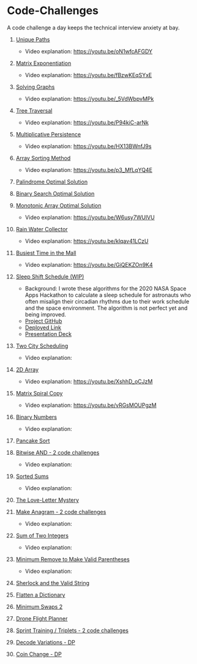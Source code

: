 # Code-Challenges
A code challenge a day keeps the technical interview anxiety at bay.

1. [Unique Paths](https://repl.it/@LuWang1983/Unique-Paths)
    - Video explanation: https://youtu.be/oN1wfcAFGDY

2. [Matrix Exponentiation](https://repl.it/@LuWang1983/MatrixExpo)
    - Video explanation: https://youtu.be/fBzwKEqSYxE

3. [Solving Graphs](https://repl.it/@LuWang1983/Solving-Graphs#index.js)
    - Video explanation: https://youtu.be/_5VdWbpvMPk

4. [Tree Traversal](https://repl.it/@LuWang1983/TreeTraversal)
    - Video explanation: https://youtu.be/P94kiC-arNk

5. [Multiplicative Persistence](https://repl.it/@LuWang1983/MultiplicativePersistence#index.js)
    - Video explanation: https://youtu.be/HX13BWnfJ9s

6. [Array Sorting Method](https://repl.it/@LuWang1983/PairSum)
    - Video explanation: https://youtu.be/p3_MfLqYQ4E

7. [Palindrome Optimal Solution](https://repl.it/@LuWang1983/Palindrome#index.js)

8. [Binary Search Optimal Solution](https://repl.it/@LuWang1983/Binary-Search#index.js)

9. [Monotonic Array Optimal Solution](https://repl.it/@LuWang1983/isMonotonic#index.js)
    - Video explanation: https://youtu.be/W6usy7WUlVU

10. [Rain Water Collector](https://repl.it/@LuWang1983/Rain-Water-Collector#index.js)
    - Video explanation: https://youtu.be/klqav41LCzU

11. [Busiest Time in the Mall](https://repl.it/@LuWang1983/BusiestTimeInTheMall#index.js)
    - Video explanation: https://youtu.be/GiQEKZOn9K4

12. [Sleep Shift Schedule (WIP)](https://repl.it/@LuWang1983/SleepShiftSchedule#index.js)
    - Background: I wrote these algorithms for the 2020 NASA Space Apps Hackathon to calculate a sleep schedule for astronauts who often misalign their circadian rhythms due to their work schedule and the space environment. The algorithm is not perfect yet and being improved.
    - [Project GitHub](https://github.com/WomenInPower)
    - [Deployed Link](https://power-sleep.herokuapp.com/)
    - [Presentation Deck](https://docs.google.com/presentation/d/1uroPhgEiH8KI_o9I2uTmljCkKpCAzzQt8RNCXPJoNEo/edit?usp=sharing)

13. [Two City Scheduling](https://repl.it/@LuWang1983/TwoCityScheduling#index.js)
    - Video explanation:

14. [2D Array](https://repl.it/@LuWang1983/2DArray#index.js)
    - Video explanation: https://youtu.be/XshhD_oCJzM

15. [Matrix Spiral Copy](https://repl.it/@LuWang1983/MatrixSpiralCopy#index.js)
    - Video explanation: https://youtu.be/vRGsMOUPgzM

16. [Binary Numbers](https://repl.it/@LuWang1983/BinaryNumbers#index.js)
    - Video explanation:

17. [Pancake Sort](https://repl.it/@LuWang1983/PancakeSort#index.js)

18. [Bitwise AND - 2 code challenges](https://repl.it/@LuWang1983/bitwiseAND#index.js)
    - Video explanation:

19. [Sorted Sums](https://repl.it/@LuWang1983/SortedSums)
    - Video explanation:

20. [The Love-Letter Mystery](https://repl.it/@LuWang1983/TheLove-LetterMystery)

21. [Make Anagram - 2 code challenges](https://repl.it/@LuWang1983/ValidAnagram#index.js)
    - Video explanation:

22. [Sum of Two Integers](https://repl.it/@LuWang1983/SumOfTwoIntegers#index.js)
    - Video explanation:

23. [Minimum Remove to Make Valid Parentheses](https://repl.it/@LuWang1983/MinimumRemovetoMakeValidParentheses#index.js)
    - Video explanation:

24. [Sherlock and the Valid String](https://repl.it/@LuWang1983/SherlockValidString#index.js)

25. [Flatten a Dictionary](https://repl.it/@LuWang1983/FlattenDictionary#index.js)

26. [Minimum Swaps 2](https://repl.it/@LuWang1983/MinimumSwaps2#index.js)

27. [Drone Flight Planner](https://repl.it/@LuWang1983/DroneFlightPlanner#index.js)

28. [Sprint Training / Triplets - 2 code challenges](https://repl.it/@LuWang1983/CitadelAssessment)

28. [Decode Variations - DP](https://repl.it/@LuWang1983/DecodeVariantions#index.js)

29. [Coin Change - DP](https://repl.it/@LuWang1983/CoinChange#index.js)


